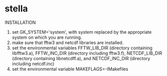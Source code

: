 # stella

INSTALLATION
1) set GK_SYSTEM='system', with system replaced by the appropriate system on which you are running.
2) make sure that fftw3 and netcdf libraries are installed.
3) set the environmental variables FFTW_LIB_DIR (directory containing libfftw3.a),
FFTW_INC_DIR (directory including fftw3.f), NETCDF_LIB_DIR (directory containing libnetcdff.a),
and NETCDF_INC_DIR (directory including netcdf.inc)
4) set the environmental variable MAKEFLAGS=-IMakefiles
